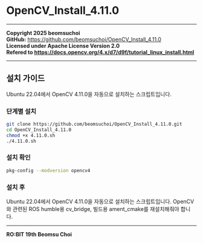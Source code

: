 # OpenCV_Install_4.11.0

---

**Copyright 2025 beomsuchoi**  
**GitHub:** https://github.com/beomsuchoi/OpenCV_Install_4.11.0  
**Licensed under Apache License Version 2.0**  
**Refered to https://docs.opencv.org/4.x/d7/d9f/tutorial_linux_install.html**  

---

## 설치 가이드

Ubuntu 22.04에서 OpenCV 4.11.0을 자동으로 설치하는 스크립트입니다.


### 단계별 설치
```bash
git clone https://github.com/beomsuchoi/OpenCV_Install_4.11.0.git
cd OpenCV_Install_4.11.0
chmod +x 4.11.0.sh
./4.11.0.sh
```

### 설치 확인
```bash
pkg-config --modversion opencv4
```

### 설치 후

Ubuntu 22.04에서 OpenCV 4.11.0을 자동으로 설치하는 스크립트입니다. OpenCV와 관련된 ROS humble용 cv_bridge, 빌드용 ament_cmake를 재설치해줘야 합니다.


---

**RO:BIT 19th Beomsu Choi**
